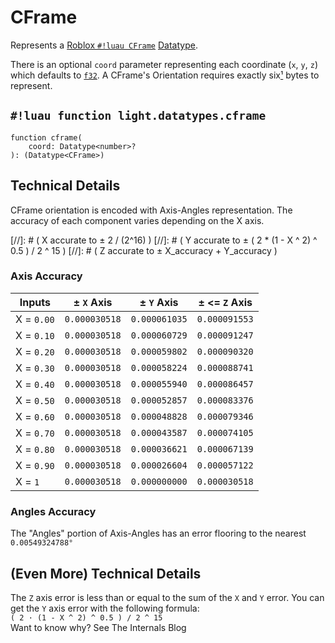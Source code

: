 # CFrame

Represents a
<a href="https://create.roblox.com/docs/reference/engine/datatypes/CFrame" target="_blank">Roblox `#!luau CFrame`</a>
[Datatype](../index.md#what-is-a-datatype).

There is an optional `coord` parameter representing each coordinate (`x`, `y`, `z`) which defaults to
[`f32`](../numbers/floats.md). A CFrame's Orientation requires exactly six[¹](#technical-details) bytes to represent.

## `#!luau function light.datatypes.cframe`

```luau title='<!-- shared --> <!-- sync -->'
function cframe(
    coord: Datatype<number>?
): (Datatype<CFrame>)
```

## Technical Details

CFrame orientation is encoded with Axis-Angles representation. The accuracy of each component varies depending on the X
axis.

[//]: # ( X accurate to ± 2 / (2^16) )
[//]: # ( Y accurate to ± ( 2 * (1 - X ^ 2) ^ 0.5 ) / 2 ^ 15 )
[//]: # ( Z accurate to ± X_accuracy + Y_accuracy )

### Axis Accuracy

| Inputs     | ± `X` Axis    | ± `Y` Axis    | ± <= `Z` Axis  |
| ---------- | ------------- | ------------- | ------------- |
| X = `0.00` | `0.000030518` | `0.000061035` | `0.000091553` |
| X = `0.10` | `0.000030518` | `0.000060729` | `0.000091247` |
| X = `0.20` | `0.000030518` | `0.000059802` | `0.000090320` |
| X = `0.30` | `0.000030518` | `0.000058224` | `0.000088741` |
| X = `0.40` | `0.000030518` | `0.000055940` | `0.000086457` |
| X = `0.50` | `0.000030518` | `0.000052857` | `0.000083376` |
| X = `0.60` | `0.000030518` | `0.000048828` | `0.000079346` |
| X = `0.70` | `0.000030518` | `0.000043587` | `0.000074105` |
| X = `0.80` | `0.000030518` | `0.000036621` | `0.000067139` |
| X = `0.90` | `0.000030518` | `0.000026604` | `0.000057122` |
| X = `1`    | `0.000030518` | `0.000000000` | `0.000030518` |

### Angles Accuracy

The "Angles" portion of Axis-Angles has an error flooring to the nearest `0.00549324788°`

## (Even More) Technical Details

The `Z` axis error is less than or equal to the sum of the `X` and `Y` error.
You can get the `Y` axis error with the following formula:
<br>`( 2 · (1 - X ^ 2) ^ 0.5 ) / 2 ^ 15`
<br>Want to know why? See The Internals Blog
